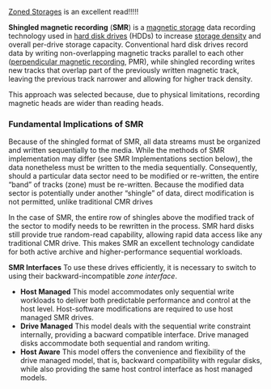 [Zoned Storages](https://zonedstorage.io/docs/introduction/smr) is an excellent read!!!!!

**Shingled magnetic recording** (**SMR**) is a [magnetic storage](https://en.wikipedia.org/wiki/Magnetic_storage "Magnetic storage") data recording technology used in [hard disk drives](https://en.wikipedia.org/wiki/Hard_disk_drive "Hard disk drive") (HDDs) to increase [storage density](https://en.wikipedia.org/wiki/Storage_density "Storage density") and overall per-drive storage capacity. Conventional hard disk drives record data by writing non-overlapping magnetic tracks parallel to each other ([perpendicular magnetic recording](https://en.wikipedia.org/wiki/Perpendicular_magnetic_recording "Perpendicular magnetic recording"), PMR), while shingled recording writes new tracks that overlap part of the previously written magnetic track, leaving the previous track narrower and allowing for higher track density.

This approach was selected because, due to physical limitations, recording magnetic heads are wider than reading heads.

### Fundamental Implications of SMR

Because of the shingled format of SMR, all data streams must be organized and written sequentially to the media. While the methods of SMR implementation may differ (see SMR Implementations section below), the data nonetheless must be written to the media sequentially. Consequently, should a particular data sector need to be modified or re-written, the entire “band” of tracks (zone) must be re-written. Because the modified data sector is potentially under another “shingle” of data, direct modification is not permitted, unlike traditional CMR drives

In the case of SMR, the entire row of shingles above the modified track of the sector to modify needs to be rewritten in the process. SMR hard disks still provide true random-read capability, allowing rapid data access like any traditional CMR drive. This makes SMR an excellent technology candidate for both active archive and higher-performance sequential workloads.

**SMR Interfaces**
To use these drives efficiently, it is necessary to switch to using their backward-incompatible _zone interface_.
-   **Host Managed** This model accommodates only sequential write workloads to deliver both predictable performance and control at the host level. Host-software modifications are required to use host managed SMR drives.
-   **Drive Managed** This model deals with the sequential write constraint internally, providing a bacward compatible interface. Drive managed disks accommodate both sequential and random writing.
-   **Host Aware** This model offers the convenience and flexibility of the drive managed model, that is, backward compatibility with regular disks, while also providing the same host control interface as host managed models.